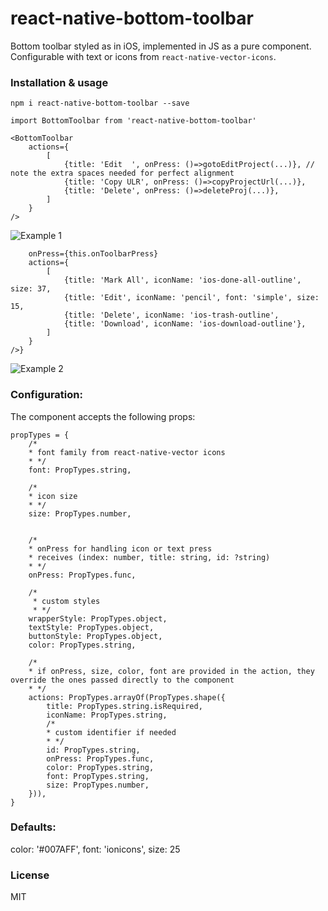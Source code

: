 # react-native-bottom-toolbar

Bottom toolbar styled as in iOS, implemented in JS as a pure component. Configurable with text or icons from `react-native-vector-icons`.


### Installation & usage

`npm i react-native-bottom-toolbar --save`

```
import BottomToolbar from 'react-native-bottom-toolbar'

<BottomToolbar
    actions={
        [
            {title: 'Edit  ', onPress: ()=>gotoEditProject(...)}, // note the extra spaces needed for perfect alignment
            {title: 'Copy ULR', onPress: ()=>copyProjectUrl(...)},
            {title: 'Delete', onPress: ()=>deleteProj(...)},
        ]
    }
/>
```
![Example 1](https://raw.githubusercontent.com/vonovak/react-native-bottom-toolbar/master/one.png "Example 1")

```{Platform.isIos && <BottomToolbar // from react-native-platforms 
    onPress={this.onToolbarPress}
    actions={
        [
            {title: 'Mark All', iconName: 'ios-done-all-outline', size: 37,
            {title: 'Edit', iconName: 'pencil', font: 'simple', size: 15,
            {title: 'Delete', iconName: 'ios-trash-outline',
            {title: 'Download', iconName: 'ios-download-outline'},
        ]
    }
/>}
```

![Example 2](https://raw.githubusercontent.com/vonovak/react-native-bottom-toolbar/master/two.png "Example 2")


### Configuration:

The component accepts the following props:

```
propTypes = {
    /*
    * font family from react-native-vector icons
    * */
    font: PropTypes.string,

    /*
    * icon size
    * */
    size: PropTypes.number,
    
    
    /*
    * onPress for handling icon or text press
    * receives (index: number, title: string, id: ?string)
    * */
    onPress: PropTypes.func,
    
    /*
     * custom styles
     * */
    wrapperStyle: PropTypes.object,
    textStyle: PropTypes.object,
    buttonStyle: PropTypes.object,
    color: PropTypes.string,

    /*
    * if onPress, size, color, font are provided in the action, they override the ones passed directly to the component
    * */
    actions: PropTypes.arrayOf(PropTypes.shape({
        title: PropTypes.string.isRequired,
        iconName: PropTypes.string,
        /*
        * custom identifier if needed
        * */
        id: PropTypes.string,
        onPress: PropTypes.func,
        color: PropTypes.string,
        font: PropTypes.string,
        size: PropTypes.number,
    })),
}
```

### Defaults:

color: '#007AFF',
font: 'ionicons',
size: 25

### License
MIT